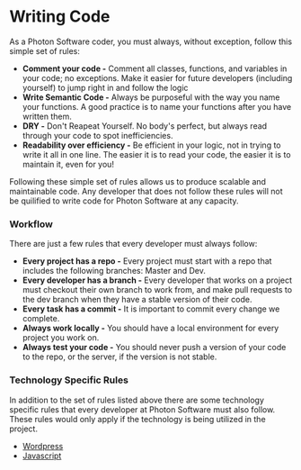 # Writing Code

As a Photon Software coder, you must always, without exception, follow this simple set of rules:

* **Comment your code -** Comment all classes, functions, and variables in your code; no exceptions. Make it easier for future developers (including yourself) to jump right in and follow the logic  
* **Write Semantic Code -** Always be purposeful with the way you name your functions. A good practice is to name your functions after you have written them.  
* **DRY -** Don't Reapeat Yourself. No body's perfect, but always read through your code to spot inefficiencies.  
* **Readability over efficiency -** Be efficient in your logic, not in trying to write it all in one line. The easier it is to read your code, the easier it is to maintain it, even for you!

Following these simple set of rules allows us to produce scalable and maintainable code. Any developer that does not follow these rules will not be quilified to write code for Photon Software at any capacity.

### Workflow

There are just a few rules that every developer must always follow:

* **Every project has a repo -** Every project must start with a repo that includes the following branches: Master and Dev.  
* **Every developer has a branch -** Every developer that works on a project must checkout their own branch to work from, and make pull requests to the dev branch when they have a stable version of their code.  
* **Every task has a commit -** It is important to commit every change we complete.  
* **Always work locally -** You should have a local environment for every project you work on.  
* **Always test your code -** You should never push a version of your code to the repo, or the server, if the version is not stable.

### Technology Specific Rules

In addition to the set of rules listed above there are some technology specific rules that every developer at Photon Software must also follow. These rules would only apply if the technology is being utilized in the project.

* [Wordpress](wordpress)  
* [Javascript](javascript)

